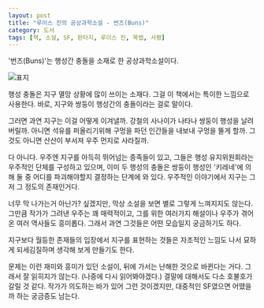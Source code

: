 ```yaml
---
layout: post
title: "루이스 진의 공상과학소설 - 번즈(Buns)"
category: 도서
tags: [책, 소설, SF, 판타지, 루이스 진, 북랩, 서평]
---
```


'번즈(Buns)'는
행성간 충돌을 소재로 한 공상과학소설이다.

![표지](https://lh3.googleusercontent.com/WXTeVVPo_XbOprYB6y_fXXaZt6mN1Ey5U4qEP6CLqBU1mvWMTsKrXhPRBw1MA6AValxQ-7CJnsNbqw=s480)

행성 충돌은 지구 멸망 상황에 많이 쓰이는 소재다.
그걸 이 책에서는 특이한 느낌으로 사용한다.
바로, 지구와 쌍둥이 행성간의 충돌이라는 걸로 말이다.

그러면 과연 지구는 이걸 어떻게 이겨낼까.
강철의 사나이가 나타나 쌍둥이 행성을 날려버릴까.
아니면 석유를 퍼올리기위해 구멍을 파던 인간들을 내보내 구멍을 뚤게 할까.
그것도 아니면 산산이 부서져 우주 먼지로 사라질까.

다 아니다.
우주엔 지구를 아득히 뛰어넘는 종족들이 있고,
그들은 행성 유지위원회라는 우주적인 단체를 구성하고 있으며,
이미 두 행성의 충돌은 쌍둥이 행성인 '키레네'에 의해
둘 중 어디를 파괴해야할지 결정하는 단계에 와 있다.
우주적인 이야기에서 지구는 그저 그 정도의 존재인거다.

너무 막 나가는거 아닌가? 싶겠지만,
막상 소설을 보면 별로 그렇게 느껴지지도 않는다.
그만큼 작가가 그려낸 우주는 꽤 매력적이고,
그를 위한 여러가지 해설이나
우주가 겪어온 여러 역사들도 흥미롭다.
그래서 과연 그것들은 어떤 모습일지 궁금하기도 하다.

지구보다 월등한 존재들의 입장에서
지구를 표현하는 것들은 자조적인 느낌도 나서
묘하게 되세김질하며 생각해 보게 만들기도 한다.

문제는 이런 재미와 흥미가 있던 소설이,
뒤에 가서는 난해한 것으로 바뀐다는 거다.
그래서 잘 읽히지가 않는다.
(나중에 다시 읽어봐야겠다.)
결말에 대해서도 다소 호불호가 갈릴 것 같다.
작가가 의도하는 바가 있어 그런 것이겠지만,
대중적인 SF였으면 어땠을까 하는 궁금증도 남는다.
